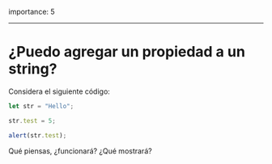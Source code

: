importance: 5

---

# ¿Puedo agregar un propiedad a un string?


Considera el siguiente código:

```js
let str = "Hello";

str.test = 5;

alert(str.test);
```

Qué piensas, ¿funcionará? ¿Qué mostrará?
